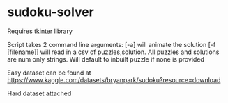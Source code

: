 # sudoku-solver

Requires tkinter library

Script takes 2 command line arguments:
  [-a] will animate the solution
  [-f [filename]] will read in a csv of puzzles,solution. All puzzles and solutions
                  are num only strings. Will default to inbuilt puzzle if none is
                  provided

Easy dataset can be found at https://www.kaggle.com/datasets/bryanpark/sudoku?resource=download

Hard dataset attached
